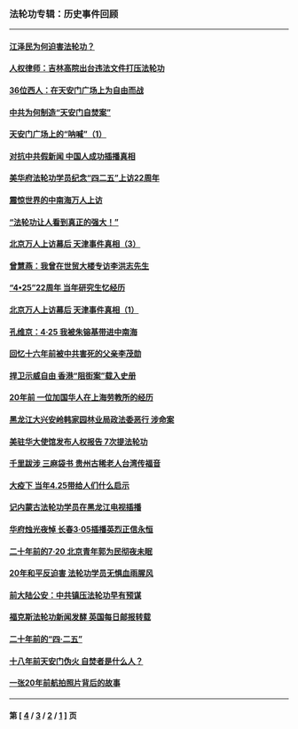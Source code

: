 ### 法轮功专辑：历史事件回顾
---
#### [江泽民为何迫害法轮功？](../../pages/nf5793/n13876324.md?08140430) 
#### [人权律师：吉林高院出台违法文件打压法轮功](../../pages/nf5793/n13825665.md?08140430) 
#### [36位西人：在天安门广场上为自由而战](../../pages/nf5793/n13390029.md?08140430) 
#### [中共为何制造“天安门自焚案”](../../pages/nf5793/n13183270.md?08140430) 
#### [天安门广场上的“呐喊”（1）](../../pages/nf5793/n13105277.md?08140430) 
#### [对抗中共假新闻 中国人成功插播真相](../../pages/nf5793/n12910618.md?08140430) 
#### [美华府法轮功学员纪念“四二五”上访22周年](../../pages/nf5793/n12904445.md?08140430) 
#### [震惊世界的中南海万人上访](../../pages/nf5793/n12903976.md?08140430) 
#### [“法轮功让人看到真正的强大！”](../../pages/nf5793/n12903195.md?08140430) 
#### [北京万人上访幕后 天津事件真相（3）](../../pages/nf5793/n12902807.md?08140430) 
#### [曾慧燕：我曾在世贸大楼专访李洪志先生](../../pages/nf5793/n12898729.md?08140430) 
#### [“4•25”22周年 当年研究生忆经历](../../pages/nf5793/n12894152.md?08140430) 
#### [北京万人上访幕后 天津事件真相（1）](../../pages/nf5793/n12885174.md?08140430) 
#### [孔维京：4·25 我被朱镕基带进中南海](../../pages/nf5793/n12864987.md?08140430) 
#### [回忆十六年前被中共害死的父亲李茂勋](../../pages/nf5793/n12880270.md?08140430) 
#### [捍卫示威自由 香港“阻街案”载入史册](../../pages/nf5793/n12811245.md?08140430) 
#### [20年前 一位加国华人在上海劳教所的经历](../../pages/nf5793/n12707932.md?08140430) 
#### [黑龙江大兴安岭韩家园林业局政法委恶行 涉命案](../../pages/nf5793/n12622815.md?08140430) 
#### [美驻华大使馆发布人权报告 7次提法轮功](../../pages/nf5793/n12520541.md?08140430) 
#### [千里跋涉 三麻袋书 贵州古稀老人台湾传福音](../../pages/nf5793/n12198750.md?08140430) 
#### [大疫下 当年4.25带给人们什么启示](../../pages/nf5793/n12058565.md?08140430) 
#### [记内蒙古法轮功学员在黑龙江电视插播](../../pages/nf5793/n11699194.md?08140430) 
#### [华府烛光夜悼 长春3·05插播英烈正信永恒](../../pages/nf5793/n11397432.md?08140430) 
#### [二十年前的7·20 北京青年郭为民彻夜未眠](../../pages/nf5793/n11354195.md?08140430) 
#### [20年和平反迫害 法轮功学员无惧血雨腥风](../../pages/nf5793/n11348279.md?08140430) 
#### [前大陆公安：中共镇压法轮功早有预谋](../../pages/nf5793/n11352168.md?08140430) 
#### [福克斯法轮功新闻发酵  英国每日邮报转载](../../pages/nf5793/n11285952.md?08140430) 
#### [二十年前的“四·二五”](../../pages/nf5793/n11207639.md?08140430) 
#### [十八年前天安门伪火 自焚者是什么人？](../../pages/nf5793/n10996556.md?08140430) 
#### [一张20年前航拍照片背后的故事](../../pages/nf5793/n10693797.md?08140430) 

---
#### 第 [ [4](./4.md?08140430) / [3](./3.md?08140430) / [2](./2.md?08140430) / [1](./1.md?08140430) ] 页
